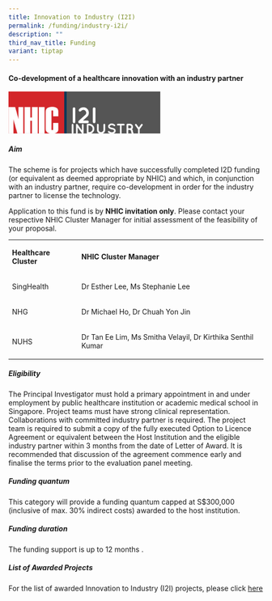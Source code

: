 ```yaml
---
title: Innovation to Industry (I2I)
permalink: /funding/industry-i2i/
description: ""
third_nav_title: Funding
variant: tiptap
---
```

<h4><strong>Co-development of a healthcare innovation with an industry partner</strong></h4>
<div class="isomer-image-wrapper">
<img style="width:300px" height="auto" width="100%" src="/images/Funding/logo_i2i.jpg">
</div>
<h5><strong>Aim</strong></h5>
<p>The scheme is for projects which have successfully completed I2D funding
(or equivalent as deemed appropriate by NHIC) and which, in conjunction
with an industry partner, require co-development in order for the industry
partner to license the technology.</p>
<p>Application to this fund is by&nbsp;<strong>NHIC invitation only</strong>.
Please contact your respective NHIC Cluster Manager for initial assessment
of the feasibility of your proposal.</p>
<table style="minWidth: 50px">
<colgroup>
<col>
<col>
</colgroup>
<tbody>
<tr>
<td rowspan="1" colspan="1">
<p><strong>Healthcare Cluster</strong>
</p>
</td>
<td rowspan="1" colspan="1">
<p><strong>NHIC Cluster Manager</strong>
</p>
</td>
</tr>
<tr>
<td rowspan="1" colspan="1">
<p>SingHealth</p>
</td>
<td rowspan="1" colspan="1">
<p>Dr Esther Lee, Ms Stephanie Lee</p>
</td>
</tr>
<tr>
<td rowspan="1" colspan="1">
<p>NHG</p>
</td>
<td rowspan="1" colspan="1">
<p>Dr Michael Ho, Dr Chuah Yon Jin</p>
</td>
</tr>
<tr>
<td rowspan="1" colspan="1">
<p>NUHS</p>
</td>
<td rowspan="1" colspan="1">
<p>Dr Tan Ee Lim, Ms Smitha Velayil, Dr Kirthika Senthil Kumar</p>
</td>
</tr>
</tbody>
</table>
<h5><strong>Eligibility</strong></h5>
<p>The Principal Investigator must hold a primary appointment in and under
employment by public healthcare institution or academic medical school
in Singapore. Project teams must have strong clinical representation. Collaborations
with committed industry partner is required. The project team is required
to submit a copy of the fully executed Option to Licence Agreement or equivalent
between the Host Institution and the eligible industry partner within 3
months from the date of Letter of Award. It is recommended that discussion
of the agreement commence early and finalise the terms prior to the evaluation
panel meeting.</p>
<h5><strong>Funding quantum</strong></h5>
<p>This category will provide a funding quantum capped at S$300,000 (inclusive
of max. 30% indirect costs) awarded to the host institution.</p>
<h5><strong>Funding duration</strong></h5>
<p>The funding support is up to 12 months .</p>
<h5><strong>List of Awarded Projects</strong></h5>
<p>For the list of awarded Innovation to Industry (I2I) projects, please
click <a href="https://for.sg/awardedi2i" rel="noopener noreferrer nofollow" target="_blank">here</a>
</p>